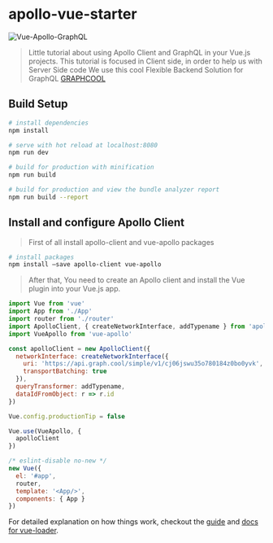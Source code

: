 # apollo-vue-starter

![Vue-Apollo-GraphQL](https://camo.githubusercontent.com/e78e52aa36ff76ef5e142bfeced3b5f657b3fc26/68747470733a2f2f63646e2d696d616765732d312e6d656469756d2e636f6d2f6d61782f3830302f312a483941414e6f6f664c716a53313058643554775259772e706e67)

> Little tutorial about using Apollo Client and GraphQL in your Vue.js projects. This tutorial is focused in Client side, in order to help us with Server Side code We use this cool Flexible Backend Solution for GraphQL [GRAPHCOOL](https://www.graph.cool/)

## Build Setup

``` bash
# install dependencies
npm install

# serve with hot reload at localhost:8080
npm run dev

# build for production with minification
npm run build

# build for production and view the bundle analyzer report
npm run build --report
```

## Install and configure Apollo Client

> First of all install apollo-client and vue-apollo packages

``` bash
# install packages
npm install —save apollo-client vue-apollo
```
> After that, You need to create an Apollo client and install the Vue plugin into your Vue.js app.

```javascript
import Vue from 'vue'
import App from './App'
import router from './router'
import ApolloClient, { createNetworkInterface, addTypename } from 'apollo-client'
import VueApollo from 'vue-apollo'

const apolloClient = new ApolloClient({
  networkInterface: createNetworkInterface({
    uri: 'https://api.graph.cool/simple/v1/cj06jswu35o780184z0bo0yvk',
    transportBatching: true
  }),
  queryTransformer: addTypename,
  dataIdFromObject: r => r.id
})

Vue.config.productionTip = false

Vue.use(VueApollo, {
  apolloClient
})

/* eslint-disable no-new */
new Vue({
  el: '#app',
  router,
  template: '<App/>',
  components: { App }
})
```




For detailed explanation on how things work, checkout the [guide](http://vuejs-templates.github.io/webpack/) and [docs for vue-loader](http://vuejs.github.io/vue-loader).
